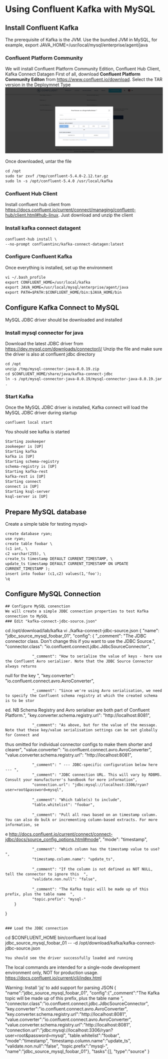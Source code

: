 # Using Confluent Kafka with MySQL
## Install Confluent Kafka
The prerequisite of Kafka is the JVM. 
Use the bundled JVM in MySQL, for example, export JAVA_HOME=/usr/local/mysql/enterprise/agent/java

### Confluent Platform Community 
We will install Confluent Platform Community Edition, Confluent Hub Client, Kafka Connect Datagen
First of all, download **Confluent Platform Community Editon** from https://www.confluent.io/download. 
Select the TAR version in the Deploymnet Type
![Install](img/C1.png)

Once downloaded, untar the file
```
cd /opt
sudo tar zxvf /tmp/confluent-5.4.0-2.12.tar.gz
sudo ln -s /opt/confluent-5.4.0 /usr/local/kafka
```
### Confluent Hub Client
Install confluent hub client from https://docs.confluent.io/current/connect/managing/confluent-hub/client.html#hub-linux. Just download and unzip the client

### Install kafka connect datagent
```
confluent-hub install \
--no-prompt confluentinc/kafka-connect-datagen:latest
```
### Configure Confluent Kafka
Once everything is installed, set up the environment
```
vi ~/.bash_profile
export CONFLUENT_HOME=/usr/local/kafka
export JAVA_HOME=/usr/local/mysql/enterprise/agent/java
export PATH=$PATH:$CONFLUENT_HOME/bin:$JAVA_HOME/bin
```

## Configure Kafka Connect to MySQL
MySQL JDBC driver should be downloaded and installed

### Install mysql connector for java
Download the latest JDBC driver from https://dev.mysql.com/downloads/connector/j/
Unzip the file and make sure the driver is also at confluent jdbc directory
``` 
cd /opt
unzip /tmp/mysql-connector-java-8.0.19.zip
cd $CONFLUENT_HOME/share/java/kafka-connect-jdbc
ln -s /opt/mysql-connector-java-8.0.19/mysql-connector-java-8.0.19.jar .
```

### Start Kafka
Once the MySQL JDBC driver is installed, Kafka connect will load the MySQL JDBC driver during startup
```
confluent local start
```
You should see kafka is started
```
Starting zookeeper
zookeeper is [UP]
Starting kafka
kafka is [UP]
Starting schema-registry
schema-registry is [UP]
Starting kafka-rest
kafka-rest is [UP]
Starting connect
connect is [UP]
Starting ksql-server
ksql-server is [UP]
```
## Prepare MySQL database
Create a simple table for testing
mysql>
```
create database ryan;
use ryan;
create table foobar \
(c1 int, \
c2 varchar(255), \
create_ts timestamp DEFAULT CURRENT_TIMESTAMP, \
update_ts timestamp DEFAULT CURRENT_TIMESTAMP ON UPDATE CURRENT_TIMESTAMP );
insert into foobar (c1,c2) values(1,'foo');
\q
```
## Configure MySQL Connection
```
## Configure MySQL conenction
We will create a simple JDBC connection properties to test Kafka connection to MySQL
### Edit "kafka-connect-jdbc-source.json"
```
cd /opt/download/lab/kafka
vi ./kafka-connect-jdbc-source.json 
{
        "name": "jdbc_source_mysql_foobar_01",
        "config": {
                "_comment": "The JDBC connector class. Don't change this if you want to use the JDBC Source.",
                "connector.class": "io.confluent.connect.jdbc.JdbcSourceConnector",

                "_comment": "How to serialise the value of keys - here use the Confluent Avro serialiser. Note that the JDBC Source Connector always returns
null for the key ",
                "key.converter": "io.confluent.connect.avro.AvroConverter",

                "_comment": "Since we're using Avro serialisation, we need to specify the Confluent schema registry at which the created schema is to be stor
ed. NB Schema Registry and Avro serialiser are both part of Confluent Platform.",
                "key.converter.schema.registry.url": "http://localhost:8081",

                "_comment": "As above, but for the value of the message. Note that these key/value serialisation settings can be set globally for Connect and
 thus omitted for individual connector configs to make them shorter and clearer",
                "value.converter": "io.confluent.connect.avro.AvroConverter",
                "value.converter.schema.registry.url": "http://localhost:8081",


                "_comment": " --- JDBC-specific configuration below here  --- ",
                "_comment": "JDBC connection URL. This will vary by RDBMS. Consult your manufacturer's handbook for more information",
                "connection.url": "jdbc:mysql://localhost:3306/ryan?user=root&password=mysql",

                "_comment": "Which table(s) to include",
                "table.whitelist": "foobar",

                "_comment": "Pull all rows based on an timestamp column. You can also do bulk or incrementing column-based extracts. For more information, se
e http://docs.confluent.io/current/connect/connect-jdbc/docs/source_config_options.html#mode",
                "mode": "timestamp",

                "_comment": "Which column has the timestamp value to use?  ",
                "timestamp.column.name": "update_ts",

                "_comment": "If the column is not defined as NOT NULL, tell the connector to ignore this  ",
                "validate.non.null": "false",

                "_comment": "The Kafka topic will be made up of this prefix, plus the table name  ",
                "topic.prefix": "mysql-"
        }
}
```

### Load the JDBC connection 
```
cd $CONFLUENT_HOME
bin/confluent local load jdbc_source_mysql_foobar_01 -- -d /opt/download/kafka/kafka-connect-jdbc-source.json
```
You should see the driver successfully loaded and running
```
The local commands are intended for a single-node development environment
    only, NOT for production usage. https://docs.confluent.io/current/cli/index.html

Warning: Install 'jq' to add support for parsing JSON
{
"name":"jdbc_source_mysql_foobar_01",
"config":{"_comment":"The Kafka topic will be made up of this prefix, plus the table name  ",
"connector.class":"io.confluent.connect.jdbc.JdbcSourceConnector",
"key.converter":"io.confluent.connect.avro.AvroConverter",
"key.converter.schema.registry.url":"http://localhost:8081",
"value.converter":"io.confluent.connect.avro.AvroConverter",
"value.converter.schema.registry.url":"http://localhost:8081",
"connection.url":"jdbc:mysql://localhost:3306/ryan?user=root&password=mysql",
"table.whitelist":"foobar",
"mode":"timestamp",
"timestamp.column.name":"update_ts",
"validate.non.null":"false",
"topic.prefix":"mysql-",
"name":"jdbc_source_mysql_foobar_01"},
"tasks":[],
"type":"source"
}
```








